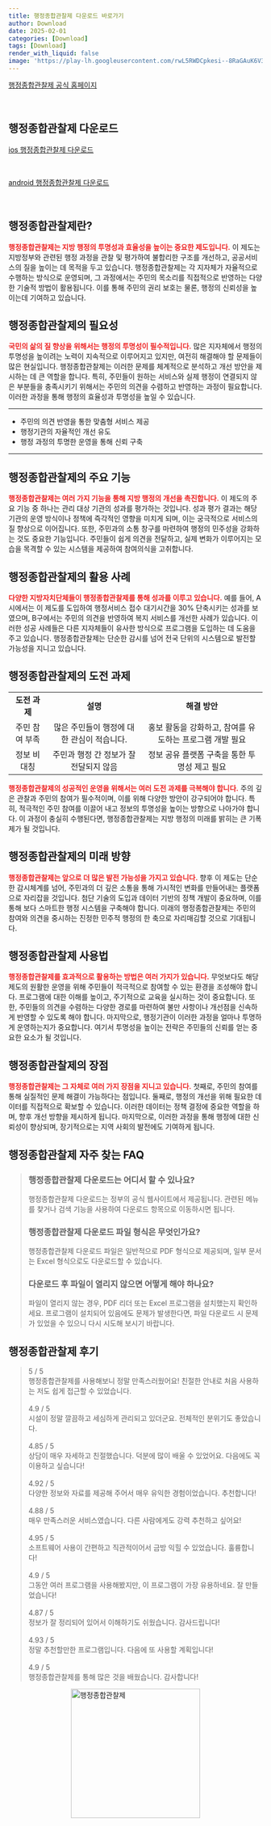 ```yaml
---
title: 행정종합관찰제 다운로드 바로가기
author: Download
date: 2025-02-01
categories: [Download]
tags: [Download]
render_with_liquid: false
image: 'https://play-lh.googleusercontent.com/rwL5RWDCpkesi--8RaGAuK6V38sn71JTmg0S6fGELUlv-IA7v9-pFF-_GAmGK7X0Wtg=s256-rw'
---
```

<p><a class='click-button' title='행정종합관찰제' href='https://play.google.comhttps://play.google.com/store/apps/details?id=gov.mogaha.ntis.moh.saf' rel='nofollow'>행정종합관찰제 공식 홈페이지</a></p><br>
<h2 id='행정종합관찰제_다운로드'>행정종합관찰제 다운로드</h2>
<p><a class="click-button ios" title="행정종합관찰제 다운로드" href="https://apps.apple.com/kr/app/%ED%96%89%EC%A0%95%EC%A2%85%ED%95%A9%EA%B4%80%EC%B0%B0%EC%A0%9C/id609433258" rel="nofollow">ios 행정종합관찰제 다운로드</a></p><br>
<p><a class="click-button android" title="행정종합관찰제 다운로드" href="https://play.google.comhttps://play.google.com/store/apps/details?id=gov.mogaha.ntis.moh.saf" rel="nofollow">android 행정종합관찰제 다운로드</a></p><br>


<h2 id='행정종합관찰제란'>행정종합관찰제란?</h2>

<p><b><span style="color: #ee2323;">행정종합관찰제는 지방 행정의 투명성과 효율성을 높이는 중요한 제도입니다.</span></b> 이 제도는 지방정부와 관련된 행정 과정을 관찰 및 평가하여 불합리한 구조를 개선하고, 공공서비스의 질을 높이는 데 목적을 두고 있습니다. 행정종합관찰제는 각 지자체가 자율적으로 수행하는 방식으로 운영되며, 그 과정에서는 주민의 목소리를 직접적으로 반영하는 다양한 기술적 방법이 활용됩니다. 이를 통해 주민의 권리 보호는 물론, 행정의 신뢰성을 높이는데 기여하고 있습니다.</p>

<h2 id='행정종합관찰제의 필요성'>행정종합관찰제의 필요성</h2>

<p><b><span style="color: #ee2323;">국민의 삶의 질 향상을 위해서는 행정의 투명성이 필수적입니다.</span></b> 많은 지자체에서 행정의 투명성을 높이려는 노력이 지속적으로 이루어지고 있지만, 여전히 해결해야 할 문제들이 많은 현실입니다. 행정종합관찰제는 이러한 문제를 체계적으로 분석하고 개선 방안을 제시하는 데 큰 역할을 합니다. 특히, 주민들이 원하는 서비스와 실제 행정이 연결되지 않은 부분들을 충족시키기 위해서는 주민의 의견을 수렴하고 반영하는 과정이 필요합니다. 이러한 과정을 통해 행정의 효율성과 투명성을 높일 수 있습니다.</p>

<hr />

<ul>
    <li>주민의 의견 반영을 통한 맞춤형 서비스 제공</li>
    <li>행정기관의 자율적인 개선 유도</li>
    <li>행정 과정의 투명한 운영을 통해 신뢰 구축</li>
</ul>

<hr />

<h2 id='행정종합관찰제의 주요 기능'>행정종합관찰제의 주요 기능</h2>

<p><b><span style="color: #ee2323;">행정종합관찰제는 여러 가지 기능을 통해 지방 행정의 개선을 촉진합니다.</span></b> 이 제도의 주요 기능 중 하나는 관리 대상 기관의 성과를 평가하는 것입니다. 성과 평가 결과는 해당 기관의 운영 방식이나 정책에 즉각적인 영향을 미치게 되며, 이는 궁극적으로 서비스의 질 향상으로 이어집니다. 또한, 주민과의 소통 창구를 마련하여 행정의 민주성을 강화하는 것도 중요한 기능입니다. 주민들이 쉽게 의견을 전달하고, 실제 변화가 이루어지는 모습을 목격할 수 있는 시스템을 제공하여 참여의식을 고취합니다.</p>

<h2 id='행정종합관찰제의 활용 사례'>행정종합관찰제의 활용 사례</h2>

<p><b><span style="color: #ee2323;">다양한 지방자치단체들이 행정종합관찰제를 통해 성과를 이루고 있습니다.</span></b> 예를 들어, A시에서는 이 제도를 도입하여 행정서비스 접수 대기시간을 30% 단축시키는 성과를 보였으며, B구에서는 주민의 의견을 반영하여 복지 서비스를 개선한 사례가 있습니다. 이러한 성공 사례들은 다른 지자체들이 유사한 방식으로 프로그램을 도입하는 데 도움을 주고 있습니다. 행정종합관찰제는 단순한 감시를 넘어 전국 단위의 시스템으로 발전할 가능성을 지니고 있습니다.</p>

<h2 id='행정종합관찰제의 도전 과제'>행정종합관찰제의 도전 과제</h2>

<table>
    <tr>
        <td style="text-align: center; height: 17px;"><b>도전 과제</b></td>
        <td style="text-align: center; height: 17px;"><b>설명</b></td>
        <td style="text-align: center; height: 17px;"><b>해결 방안</b></td>
    </tr>
    <tr>
        <td style="text-align: center; height: 17px;">주민 참여 부족</td>
        <td style="text-align: center; height: 17px;">많은 주민들이 행정에 대한 관심이 적습니다.</td>
        <td style="text-align: center; height: 17px;">홍보 활동을 강화하고, 참여를 유도하는 프로그램 개발 필요</td>
    </tr>
    <tr>
        <td style="text-align: center; height: 17px;">정보 비대칭</td>
        <td style="text-align: center; height: 17px;">주민과 행정 간 정보가 잘 전달되지 않음</td>
        <td style="text-align: center; height: 17px;">정보 공유 플랫폼 구축을 통한 투명성 제고 필요</td>
    </tr>
</table>

<p><b><span style="color: #ee2323;">행정종합관찰제의 성공적인 운영을 위해서는 여러 도전 과제를 극복해야 합니다.</span></b> 주의 깊은 관찰과 주민의 참여가 필수적이며, 이를 위해 다양한 방안이 강구되어야 합니다. 특히, 적극적인 주민 참여를 이끌어 내고 정보의 투명성을 높이는 방향으로 나아가야 합니다. 이 과정이 충실히 수행된다면, 행정종합관찰제는 지방 행정의 미래를 밝히는 큰 기폭제가 될 것입니다.</p>

<h2 id='행정종합관찰제의 미래 방향'>행정종합관찰제의 미래 방향</h2>

<p><b><span style="color: #ee2323;">행정종합관찰제는 앞으로 더 많은 발전 가능성을 가지고 있습니다.</span></b> 향후 이 제도는 단순한 감시체계를 넘어, 주민과의 더 깊은 소통을 통해 가시적인 변화를 만들어내는 플랫폼으로 자리잡을 것입니다. 첨단 기술의 도입과 데이터 기반의 정책 개발이 중요하며, 이를 통해 보다 스마트한 행정 시스템을 구축해야 합니다. 미래의 행정종합관찰제는 주민의 참여와 의견을 중시하는 진정한 민주적 행정의 한 축으로 자리매김할 것으로 기대됩니다.</p>

<h2 id='행정종합관찰제 사용법'>행정종합관찰제 사용법</h2>

<p><b><span style="color: #ee2323;">행정종합관찰제를 효과적으로 활용하는 방법은 여러 가지가 있습니다.</span></b> 무엇보다도 해당 제도의 원활한 운영을 위해 주민들이 적극적으로 참여할 수 있는 환경을 조성해야 합니다. 프로그램에 대한 이해를 높이고, 주기적으로 교육을 실시하는 것이 중요합니다. 또한, 주민들의 의견을 수렴하는 다양한 경로를 마련하여 불만 사항이나 개선점을 신속하게 반영할 수 있도록 해야 합니다. 마지막으로, 행정기관이 이러한 과정을 얼마나 투명하게 운영하는지가 중요합니다. 여기서 투명성을 높이는 전략은 주민들의 신뢰를 얻는 중요한 요소가 될 것입니다.</p>

<h2 id='행정종합관찰제의 장점'>행정종합관찰제의 장점</h2>

<p><b><span style="color: #ee2323;">행정종합관찰제는 그 자체로 여러 가지 장점을 지니고 있습니다.</span></b> 첫째로, 주민의 참여를 통해 실질적인 문제 해결이 가능하다는 점입니다. 둘째로, 행정의 개선을 위해 필요한 데이터를 직접적으로 확보할 수 있습니다. 이러한 데이터는 정책 결정에 중요한 역할을 하며, 향후 개선 방향을 제시하게 됩니다. 마지막으로, 이러한 과정을 통해 행정에 대한 신뢰성이 향상되며, 장기적으로는 지역 사회의 발전에도 기여하게 됩니다.</p>


<h2 id='행정종합관찰제_자주_찾는_FAQ'>행정종합관찰제 자주 찾는 FAQ</h2>
<div itemscope="" itemtype="https://schema.org/FAQPage"> 
<blockquote> 
<div itemscope="" itemprop="mainEntity" itemtype="https://schema.org/Question"> 
<h3 itemprop="name">행정종합관찰제 다운로드는 어디서 할 수 있나요?</h3> 
<div itemscope="" itemprop="acceptedAnswer" itemtype="https://schema.org/Answer"> 
<span itemprop="text"> 
<p>행정종합관찰제 다운로드는 정부의 공식 웹사이트에서 제공됩니다. 관련된 메뉴를 찾거나 검색 기능을 사용하여 다운로드 항목으로 이동하시면 됩니다.</p> 
</span> 
</div> 
</div> 
<div itemscope="" itemprop="mainEntity" itemtype="https://schema.org/Question"> 
<h3 itemprop="name">행정종합관찰제 다운로드 파일 형식은 무엇인가요?</h3> 
<div itemscope="" itemprop="acceptedAnswer" itemtype="https://schema.org/Answer"> 
<span itemprop="text"> 
<p>행정종합관찰제 다운로드 파일은 일반적으로 PDF 형식으로 제공되며, 일부 문서는 Excel 형식으로도 다운로드할 수 있습니다.</p> 
</span> 
</div> 
</div> 
<div itemscope="" itemprop="mainEntity" itemtype="https://schema.org/Question"> 
<h3 itemprop="name">다운로드 후 파일이 열리지 않으면 어떻게 해야 하나요?</h3> 
<div itemscope="" itemprop="acceptedAnswer" itemtype="https://schema.org/Answer"> 
<span itemprop="text"> 
<p>파일이 열리지 않는 경우, PDF 리더 또는 Excel 프로그램을 설치했는지 확인하세요. 프로그램이 설치되어 있음에도 문제가 발생한다면, 파일 다운로드 시 문제가 있었을 수 있으니 다시 시도해 보시기 바랍니다.</p> 
</span> 
</div> 
</div> 
</blockquote> 
</div>
<h2 id='행정종합관찰제_후기'>행정종합관찰제 후기</h2>
<div itemscope itemtype="https://schema.org/Product">
  <blockquote>
  <div itemprop="review" itemscope itemtype="https://schema.org/Review">
      <div itemprop="reviewRating" itemscope itemtype="https://schema.org/Rating"> <span itemprop="ratingValue">5</span> / <span itemprop="bestRating">5</span> </div>
      <span itemprop="reviewBody">행정종합관찰제를 사용해보니 정말 만족스러웠어요! 친절한 안내로 처음 사용하는 저도 쉽게 접근할 수 있었습니다.</span>
  </div>
  <br>
  <div itemprop="review" itemscope itemtype="https://schema.org/Review">
      <div itemprop="reviewRating" itemscope itemtype="https://schema.org/Rating"> <span itemprop="ratingValue">4.9</span> / <span itemprop="bestRating">5</span> </div>
      <span itemprop="reviewBody">시설이 정말 깔끔하고 세심하게 관리되고 있더군요. 전체적인 분위기도 좋았습니다.</span>
  </div>
  <br>
  <div itemprop="review" itemscope itemtype="https://schema.org/Review">
      <div itemprop="reviewRating" itemscope itemtype="https://schema.org/Rating"> <span itemprop="ratingValue">4.85</span> / <span itemprop="bestRating">5</span> </div>
      <span itemprop="reviewBody">상담이 매우 자세하고 친절했습니다. 덕분에 많이 배울 수 있었어요. 다음에도 꼭 이용하고 싶습니다!</span>
  </div>
  <br>
  <div itemprop="review" itemscope itemtype="https://schema.org/Review">
      <div itemprop="reviewRating" itemscope itemtype="https://schema.org/Rating"> <span itemprop="ratingValue">4.92</span> / <span itemprop="bestRating">5</span> </div>
      <span itemprop="reviewBody">다양한 정보와 자료를 제공해 주어서 매우 유익한 경험이었습니다. 추천합니다!</span>
  </div>
  <br>
  <div itemprop="review" itemscope itemtype="https://schema.org/Review">
      <div itemprop="reviewRating" itemscope itemtype="schema.org/Rating"> <span itemprop="ratingValue">4.88</span> / <span itemprop="bestRating">5</span> </div>
      <span itemprop="reviewBody">매우 만족스러운 서비스였습니다. 다른 사람에게도 강력 추천하고 싶어요!</span>
  </div>
  <br>
  <div itemprop="review" itemscope itemtype="https://schema.org/Review">
      <div itemprop="reviewRating" itemscope itemtype="https://schema.org/Rating"> <span itemprop="ratingValue">4.95</span> / <span itemprop="bestRating">5</span> </div>
      <span itemprop="reviewBody">소프트웨어 사용이 간편하고 직관적이어서 금방 익힐 수 있었습니다. 훌륭합니다!</span>
  </div>
  <br>
  <div itemprop="review" itemscope itemtype="https://schema.org/Review">
      <div itemprop="reviewRating" itemscope itemtype="https://schema.org/Rating"> <span itemprop="ratingValue">4.9</span> / <span itemprop="bestRating">5</span> </div>
      <span itemprop="reviewBody">그동안 여러 프로그램을 사용해봤지만, 이 프로그램이 가장 유용하네요. 잘 만들었습니다!</span>
  </div>
  <br>
  <div itemprop="review" itemscope itemtype="https://schema.org/Review">
      <div itemprop="reviewRating" itemscope itemtype="https://schema.org/Rating"> <span itemprop="ratingValue">4.87</span> / <span itemprop="bestRating">5</span> </div>
      <span itemprop="reviewBody">정보가 잘 정리되어 있어서 이해하기도 쉬웠습니다. 감사드립니다!</span>
  </div>
  <br>
  <div itemprop="review" itemscope itemtype="https://schema.org/Review">
      <div itemprop="reviewRating" itemscope itemtype="https://schema.org/Rating"> <span itemprop="ratingValue">4.93</span> / <span itemprop="bestRating">5</span> </div>
      <span itemprop="reviewBody">정말 추천할만한 프로그램입니다. 다음에 또 사용할 계획입니다!</span>
  </div>
  <br>
  <div itemprop="review" itemscope itemtype="https://schema.org/Review">
      <div itemprop="reviewRating" itemscope itemtype="https://schema.org/Rating"> <span itemprop="ratingValue">4.9</span> / <span itemprop="bestRating">5</span> </div>
      <span itemprop="reviewBody">행정종합관찰제를 통해 많은 것을 배웠습니다. 감사합니다!</span>
  </div>
  </blockquote>
</div>
<figure class="image" style="display: flex; justify-content: center; align-items: center; margin: 0;"><img src="https://play-lh.googleusercontent.com/rwL5RWDCpkesi--8RaGAuK6V38sn71JTmg0S6fGELUlv-IA7v9-pFF-_GAmGK7X0Wtg=s256-rw" alt="행정종합관찰제" width="256" height="256" style="max-width: 100%; height: auto;"></figure>